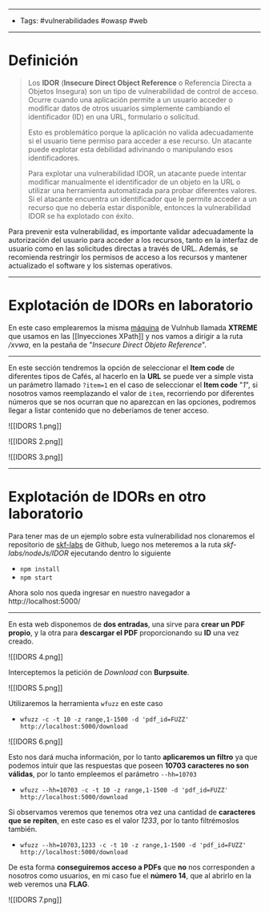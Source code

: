 ----
- Tags: #vulnerabilidades #owasp #web 
---
# Definición

> Los **IDOR** (**Insecure Direct Object Reference** o Referencia Directa a Objetos Insegura) son un tipo de vulnerabilidad de control de acceso. Ocurre cuando una aplicación permite a un usuario acceder o modificar datos de otros usuarios simplemente cambiando el identificador (ID) en una URL, formulario o solicitud.
> 
> Esto es problemático porque la aplicación no valida adecuadamente si el usuario tiene permiso para acceder a ese recurso. Un atacante puede explotar esta debilidad adivinando o manipulando esos identificadores.
>
> Para explotar una vulnerabilidad IDOR, un atacante puede intentar modificar manualmente el identificador de un objeto en la URL o utilizar una herramienta automatizada para probar diferentes valores. Si el atacante encuentra un identificador que le permite acceder a un recurso que no debería estar disponible, entonces la vulnerabilidad IDOR se ha explotado con éxito.

Para prevenir esta vulnerabilidad, es importante validar adecuadamente la autorización del usuario para acceder a los recursos, tanto en la interfaz de usuario como en las solicitudes directas a través de URL. Además, se recomienda restringir los permisos de acceso a los recursos y mantener actualizado el software y los sistemas operativos.

-----
# Explotación de IDORs en laboratorio

En este caso emplearemos la misma [máquina](https://www.vulnhub.com/entry/xtreme-vulnerable-web-application-xvwa-1,209/) de Vulnhub llamada **XTREME** que usamos en las [[Inyecciones XPath]] y nos vamos a dirigir a la ruta */xvwa*, en la pestaña de "*Insecure Direct Objeto Reference*".

--------

En este sección tendremos la opción de seleccionar el **Item code** de diferentes tipos de Cafés, al hacerlo en la **URL** se puede ver a simple vista un parámetro llamado ``?item=1`` en el caso de seleccionar el **Item code** "*1*", si nosotros vamos reemplazando el valor de ``item``, recorriendo por diferentes números que se nos ocurran que no aparezcan en las opciones, podremos llegar a listar contenido que no deberíamos de tener acceso.

![[IDORS 1.png]]

![[IDORS 2.png]]

![[IDORS 3.png]]

------
# Explotación de IDORs en otro laboratorio

Para tener mas de un ejemplo sobre esta vulnerabilidad nos clonaremos el repositorio de [skf-labs](https://github.com/blabla1337/skf-labs/tree/master/nodeJs/IDOR) de Github, luego nos meteremos a la ruta *skf-labs/nodeJs/IDOR* ejecutando dentro lo siguiente

- ``npm install``
- ``npm start``

Ahora solo nos queda ingresar en nuestro navegador a http://localhost:5000/

------

En esta web disponemos de **dos entradas**, una sirve para **crear un PDF propio**, y la otra para **descargar el PDF** proporcionando su **ID** una vez creado.

![[IDORS 4.png]]

Interceptemos la petición de *Download* con **Burpsuite**.

![[IDORS 5.png]]

Utilizaremos la herramienta ``wfuzz`` en este caso

- ``wfuzz -c -t 10 -z range,1-1500 -d 'pdf_id=FUZZ' http://localhost:5000/download``

![[IDORS 6.png]]

Esto nos dará mucha información, por lo tanto **aplicaremos un filtro** ya que podemos intuir que las respuestas que poseen **10703 caracteres no son válidas**, por lo tanto empleemos el parámetro ``--hh=10703``

- ``wfuzz --hh=10703 -c -t 10 -z range,1-1500 -d 'pdf_id=FUZZ' http://localhost:5000/download``

Si observamos veremos que tenemos otra vez una cantidad de **caracteres que se repiten**, en este caso es el valor *1233*, por lo tanto filtrémoslos también.

- ``wfuzz --hh=10703,1233 -c -t 10 -z range,1-1500 -d 'pdf_id=FUZZ' http://localhost:5000/download``

De esta forma **conseguiremos acceso a PDFs** que **no** nos corresponden a nosotros como usuarios, en mi caso fue el **número 14**, que al abrirlo en la web veremos una **FLAG**.

![[IDORS 7.png]]